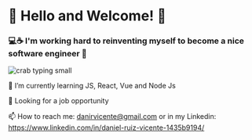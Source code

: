 # 👋 Hello and Welcome! 👋 


### 💻☕ I'm working hard to reinventing myself to become a nice software engineer 🚀 


![crab typing small](https://user-images.githubusercontent.com/94577920/174447973-93d02f5d-906b-4eda-80ee-ed36573ba0af.gif)





🌱 I’m currently learning JS, React, Vue and Node Js  


🧐 Looking for a job opportunity


📫 How to reach me: danirvicente@gmail.com or in my Linkedin: https://www.linkedin.com/in/daniel-ruiz-vicente-1435b9194/

